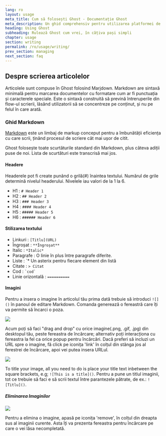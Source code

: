 ```yaml
---
lang: ro
layout: usage
meta_title: Cum să folosești Ghost - Documentație Ghost
meta_description: Un ghid comprehensiv pentru utilizarea platformei de blogging Ghost. Ai instalat Ghost, dar nu știi cum să-l folosești? Începe aici!
heading: Using Ghost
subheading: Rulează Ghost cum vrei, în câțiva pași simpli
chapter: usage
section: writing
permalink: /ro/usage/writing/
prev_section: managing
next_section: faq
---
```


##  Despre scrierea articolelor <a id="writing"></a>

Articolele sunt compuse în Ghost folosind Marjdown. Markdown are sintaxă minimală pentru marcarea documentelor cu formatare cum ar fi punctuația și caracterele speciale. Este o sintaxă construită să prevină întreruperile din flow-ul scrierii, lăsând utilizatorii să se concentreze pe conținut, și nu pe felul în care arată.

###  Ghid Markdown <a id="markdown"></a>

[Markdown](http://daringfireball.net/projects/markdown/) este un limbaj de markup conceput pentru a îmbunătății eficiența cu care scrii, ținând procesul de scriere cât mai ușor de citit.

Ghost folosește toate scurtăturile standard din Markdown, plus câteva adiții puse de noi. Lista de scurtături este transcrisă mai jos.

####  Headere

Headerele pot fi create punând o grilă(#) înaintea textului. Numărul de grile determină nivelul headerului. Nivelele iau valori de la 1 la 6.

*   H1 : `# Header 1`
*   H2 : `## Header 2`
*   H3 : `### Header 3`
*   H4 : `#### Header 4`
*   H5 : `##### Header 5`
*   H6 : `###### Header 6`

####  Stilizarea textului

*   Linkuri : `[Titlu](URL)`
*   Îngroșat : `**Îngroșat**`
*   Italic : `*Italic*`
*   Paragrafe : O linie în plus între paragrafe diferite.
*   Liste : `* Un asterix pentru fiecare element din listă
*   Citate : `> Citat`
*   Cod : `` `cod` ``
*   Linie orizontală : `==========`

####  Imagini

Pentru a insera o imagine în articolul tău prima dată trebuie să introduci `![]()` în panoul de editare Markdown.
Comanda generează o fereastră care îți va permite să încarci o poza.

![](https://s3-eu-west-1.amazonaws.com/ghost-website-cdn/Screen%20Shot%202013-10-14%20at%2012.45.08.png)

Acum poți să faci "drag and drop" cu orice imagine(.png, .gif, .jpg) din desktopul tău, peste fereastra de încărcare; alternativ poți interacționa cu fereastra la fel ca orice popup pentru încărcări.
Dacă preferi să incluzi un URL spre o imagine, fă click pe iconița 'link' în colțul din stânga jos al ferestrei de încărcare, apoi vei putea insera URLul.

![](https://s3-eu-west-1.amazonaws.com/ghost-website-cdn/Screen%20Shot%202013-10-14%20at%2012.34.21.png)

To title your image, all you need to do is place your title text inbetween the square brackets, e.g; `![This is a title]()`. 
Pentru a pune un titlul imaginii, tot ce trebuie să faci e să scrii textul între parantezele pătrate, de ex.: `![Titlu]()`. 

##### Eliminarea Imaginilor

![](https://s3-eu-west-1.amazonaws.com/ghost-website-cdn/Screen%20Shot%202013-10-14%20at%2012.56.44.png)

Pentru a elimina o imagine, apasă pe iconița 'remove', în colțul din dreapta sus al imaginii curente. Asta îți va prezenta fereastra pentru încărcare pe care o vei lăsa necompletată.

